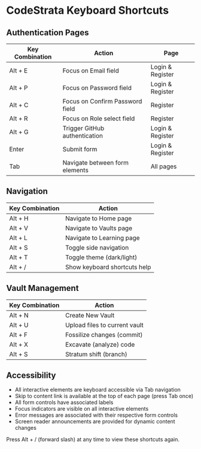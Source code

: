 # CodeStrata Keyboard Shortcuts

## Authentication Pages

| Key Combination | Action | Page |
|----------------|--------|------|
| Alt + E | Focus on Email field | Login & Register |
| Alt + P | Focus on Password field | Login & Register |
| Alt + C | Focus on Confirm Password field | Register |
| Alt + R | Focus on Role select field | Register |
| Alt + G | Trigger GitHub authentication | Login & Register |
| Enter | Submit form | Login & Register |
| Tab | Navigate between form elements | All pages |

## Navigation

| Key Combination | Action |
|----------------|--------|
| Alt + H | Navigate to Home page |
| Alt + V | Navigate to Vaults page |
| Alt + L | Navigate to Learning page |
| Alt + S | Toggle side navigation |
| Alt + T | Toggle theme (dark/light) |
| Alt + / | Show keyboard shortcuts help |

## Vault Management

| Key Combination | Action |
|----------------|--------|
| Alt + N | Create New Vault |
| Alt + U | Upload files to current vault |
| Alt + F | Fossilize changes (commit) |
| Alt + X | Excavate (analyze) code |
| Alt + S | Stratum shift (branch) |

## Accessibility

* All interactive elements are keyboard accessible via Tab navigation
* Skip to content link is available at the top of each page (press Tab once)
* All form controls have associated labels
* Focus indicators are visible on all interactive elements
* Error messages are associated with their respective form controls
* Screen reader announcements are provided for dynamic content changes

Press Alt + / (forward slash) at any time to view these shortcuts again.